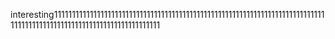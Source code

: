 interesting1111111111111111111111111111111111111111111111111111111111111111111111111111111111111111111111111111111111111111111111
